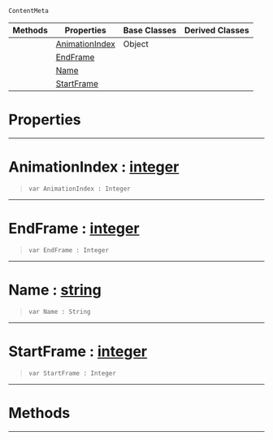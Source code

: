  `ContentMeta`

|Methods|Properties|Base Classes|Derived Classes|
|---|---|---|---|
| |[ AnimationIndex](https://github.com/ZilchEngine/ZilchDocs/blob/master/code_reference/class_reference/animationclip.markdown#animationindex-zero-engi)|Object| |
| |[ EndFrame](https://github.com/ZilchEngine/ZilchDocs/blob/master/code_reference/class_reference/animationclip.markdown#endframe-zero-engine-doc)| | |
| |[ Name](https://github.com/ZilchEngine/ZilchDocs/blob/master/code_reference/class_reference/animationclip.markdown#name-zero-engine-documen)| | |
| |[ StartFrame](https://github.com/ZilchEngine/ZilchDocs/blob/master/code_reference/class_reference/animationclip.markdown#startframe-zero-engine-d)| | |


 #  Properties


---  
 #  AnimationIndex : [integer](https://github.com/ZilchEngine/ZilchDocs/blob/master/code_reference/nada_base_types/integer.markdown)

> 
> ``` lang=cpp, name=Nada
> var AnimationIndex : Integer


---  
 #  EndFrame : [integer](https://github.com/ZilchEngine/ZilchDocs/blob/master/code_reference/nada_base_types/integer.markdown)

> 
> ``` lang=cpp, name=Nada
> var EndFrame : Integer


---  
 #  Name : [string](https://github.com/ZilchEngine/ZilchDocs/blob/master/code_reference/nada_base_types/string.markdown)

> 
> ``` lang=cpp, name=Nada
> var Name : String


---  
 #  StartFrame : [integer](https://github.com/ZilchEngine/ZilchDocs/blob/master/code_reference/nada_base_types/integer.markdown)

> 
> ``` lang=cpp, name=Nada
> var StartFrame : Integer


---  
 #  Methods


---  
 

 